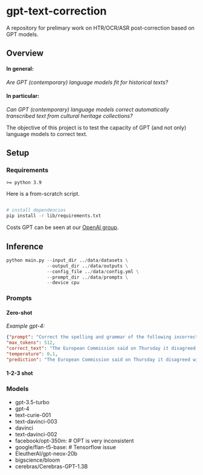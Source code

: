 # gpt-text-correction
A repository for prelimary work on HTR/OCR/ASR post-correction based on GPT models.


## Overview
#### In general:
_Are GPT (contemporary) language models fit for historical texts?_

#### In particular:
_Can GPT (contemporary) language models correct automatically transcribed text from cultural heritage collections?_

The objective of this project is to test the capacity of GPT (and not only) language models to correct text.

## Setup

### Requirements
`>= python 3.9`

Here is a from-scratch script.
```bash

# install dependencies
pip install -r lib/requirements.txt
```
Costs GPT can be seen at our [OpenAI group](https://platform.openai.com/account/usage).

## Inference

```python
python main.py --input_dir ../data/datasets \
               --output_dir ../data/outputs \
               --config_file ../data/config.yml \
               --prompt_dir ../data/prompts \
               --device cpu
```

### Prompts
#### Zero-shot 

*Example gpt-4:*
```json
{"prompt": "Correct the spelling and grammar of the following incorrect text from on optical character recognition (OCR) applied to a historical document:\n\nIncorrect text: The European Commi66ion said on Thursday it disagreed with German advice to consumers to shun Brifish ss ..ff lamb until scientists determine whether mad cow disease can be transmitted to sheep.\nThe corrected text is:", 
"max_tokens": 512, 
"correct_text": "The European Commission said on Thursday it disagreed with German advice to consumers to shun British lamb until scientists determine whether mad cow disease can be transmitted to sheep.", 
"temperature": 0.1, 
"prediction": "The European Commission said on Thursday it disagreed with German advice to consumers to shun British lamb until scientists determine whether mad cow disease can be transmitted to sheep.", "num_generate": 0}
```
#### 1-2-3 shot

### Models
- gpt-3.5-turbo
- gpt-4
- text-curie-001
- text-davinci-003
- davinci
- text-davinci-002
- facebook/opt-350m: # OPT is very inconsistent
- google/flan-t5-base: # Tensorflow issue
- EleutherAI/gpt-neox-20b
- bigscience/bloom
- cerebras/Cerebras-GPT-1.3B


